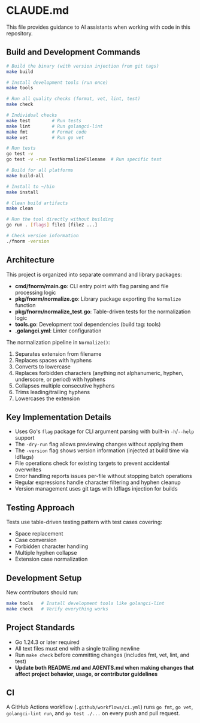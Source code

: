 # CLAUDE.md

This file provides guidance to AI assistants when working with code in this repository.

## Build and Development Commands

```bash
# Build the binary (with version injection from git tags)
make build

# Install development tools (run once)
make tools

# Run all quality checks (format, vet, lint, test)
make check

# Individual checks
make test        # Run tests
make lint        # Run golangci-lint
make fmt         # Format code
make vet         # Run go vet

# Run tests
go test -v
go test -v -run TestNormalizeFilename  # Run specific test

# Build for all platforms
make build-all

# Install to ~/bin
make install

# Clean build artifacts
make clean

# Run the tool directly without building
go run . [flags] file1 [file2 ...]

# Check version information
./fnorm -version
```

## Architecture

This project is organized into separate command and library packages:

- **cmd/fnorm/main.go**: CLI entry point with flag parsing and file processing logic
- **pkg/fnorm/normalize.go**: Library package exporting the `Normalize` function
- **pkg/fnorm/normalize_test.go**: Table-driven tests for the normalization logic
- **tools.go**: Development tool dependencies (build tag: tools)
- **.golangci.yml**: Linter configuration

The normalization pipeline in `Normalize()`:

1. Separates extension from filename
2. Replaces spaces with hyphens
3. Converts to lowercase
4. Replaces forbidden characters (anything not alphanumeric, hyphen, underscore, or period) with hyphens
5. Collapses multiple consecutive hyphens
6. Trims leading/trailing hyphens
7. Lowercases the extension

## Key Implementation Details

- Uses Go's `flag` package for CLI argument parsing with built-in `-h`/`--help` support
- The `-dry-run` flag allows previewing changes without applying them
- The `-version` flag shows version information (injected at build time via ldflags)
- File operations check for existing targets to prevent accidental overwrites
- Error handling reports issues per-file without stopping batch operations
- Regular expressions handle character filtering and hyphen cleanup
- Version management uses git tags with ldflags injection for builds

## Testing Approach

Tests use table-driven testing pattern with test cases covering:

- Space replacement
- Case conversion
- Forbidden character handling
- Multiple hyphen collapse
- Extension case normalization

## Development Setup

New contributors should run:

```bash
make tools   # Install development tools like golangci-lint
make check   # Verify everything works
```

## Project Standards

- Go 1.24.3 or later required
- All text files must end with a single trailing newline
- Run `make check` before committing changes (includes fmt, vet, lint, and test)
- **Update both README.md and AGENTS.md when making changes that affect project behavior, usage, or contributor guidelines**

## CI

A GitHub Actions workflow (`.github/workflows/ci.yml`) runs `go fmt`, `go vet`, `golangci-lint run`, and `go test ./...` on every push and pull request.
